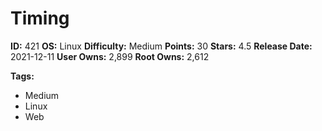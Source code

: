 # Timing

**ID:** 421
**OS:** Linux
**Difficulty:** Medium
**Points:** 30
**Stars:** 4.5
**Release Date:** 2021-12-11
**User Owns:** 2,899
**Root Owns:** 2,612

**Tags:**
- Medium
- Linux
- Web

